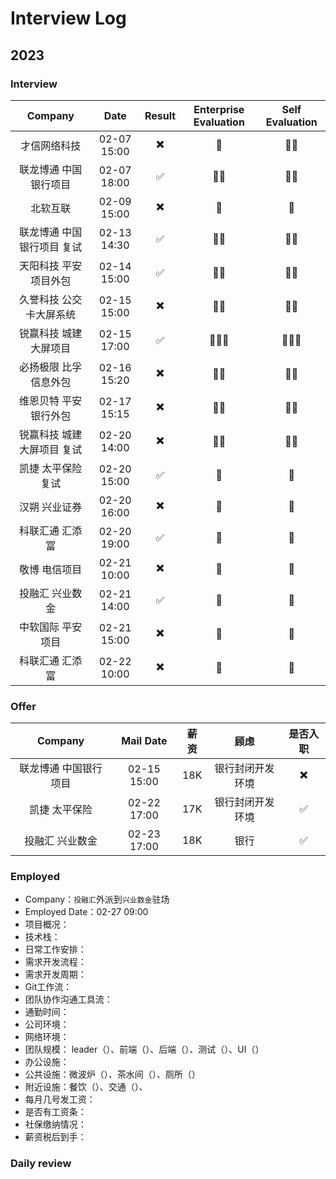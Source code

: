 # Interview Log

## 2023

### Interview

|  Company | Date | Result | Enterprise Evaluation | Self Evaluation |
| :--------: |:-------------:|:-----:|:-----:|:-----:|
| 才信网络科技 | 02-07 15:00 | ✖️ | 🌟 | 🌟🌟 |
| 联龙博通 中国银行项目 | 02-07 18:00 | ✅ | 🌟🌟 | 🌟🌟 |
| 北软互联 | 02-09 15:00 | ✖️ | 🌟 | 🌟 |
| 联龙博通 中国银行项目 复试 | 02-13 14:30 | ✅ | 🌟🌟 | 🌟🌟 |
| 天阳科技 平安项目外包| 02-14 15:00 | ✅ | 🌟🌟 | 🌟🌟 |
| 久誉科技 公交卡大屏系统| 02-15 15:00 | ✖️ | 🌟🌟 | 🌟🌟 |
| 锐赢科技 城建大屏项目 | 02-15 17:00 | ✅ | 🌟🌟🌟 | 🌟🌟🌟 |
| 必扬极限 比孚信息外包 | 02-16 15:20 | ✖️ | 🌟🌟 | 🌟🌟 |
| 维恩贝特 平安银行外包 | 02-17 15:15 | ✖️ | 🌟🌟 | 🌟🌟 |
| 锐赢科技 城建大屏项目 复试 | 02-20 14:00 | ✖️ | 🌟🌟 | 🌟🌟 |
| 凯捷 太平保险 复试 | 02-20 15:00 | ✅ | 🌟 | 🌟 |
| 汉朔 兴业证券 | 02-20 16:00 | ✖️ | 🌟 | 🌟 |
| 科联汇通 汇添富  | 02-20 19:00 | ✅ | 🌟 | 🌟 |
| 敬博 电信项目 | 02-21 10:00 | ✖️ | 🌟 | 🌟 |
| 投融汇 兴业数金 | 02-21 14:00 | ✅ | 🌟 | 🌟 |
| 中软国际 平安项目 | 02-21 15:00 | ✖️ | 🌟 | 🌟 |
| 科联汇通 汇添富 | 02-22 10:00 | ✖️ | 🌟 | 🌟 |

### Offer

| Company | Mail Date | 薪资 | 顾虑 | 是否入职 |
|:-----:|:--:|:--:|:--:|:--:|
| 联龙博通 中国银行项目 | 02-15 15:00 | 18K | 银行封闭开发环境 | ✖️ |
| 凯捷 太平保险 | 02-22 17:00 | 17K | 银行封闭开发环境 | ✅ |
| 投融汇 兴业数金 | 02-23 17:00 | 18K | 银行 | ✅ |

### Employed

- Company：`投融汇`外派到`兴业数金`驻场 
- Employed Date：02-27 09:00
- 项目概况：
- 技术栈：
- 日常工作安排：
- 需求开发流程：
- 需求开发周期：
- Git工作流：
- 团队协作沟通工具流：
- 通勤时间：
- 公司环境：
- 网络环境：
- 团队规模： leader（）、前端（）、后端（）、测试（）、UI（）
- 办公设施：
- 公共设施：微波炉（）、茶水间（）、厕所（）
- 附近设施：餐饮（）、交通（）、
- 每月几号发工资：
- 是否有工资条：
- 社保缴纳情况：
- 薪资税后到手：

### Daily review